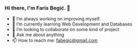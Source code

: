 ### Hi there, I'm Faris Begić. 👋

- 🔭 I’m always working on improving myself.
- 🌱 I’m currently learning Web Development and Databases
- 👯 I’m looking to collaborate on some kind of project
- 💬 Ask me about anything
- 📫 How to reach me: fabegic@gmail.com

